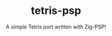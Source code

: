 <h1 align="center">tetris-psp</h1>
<p align="center">A simple Tetris port written with Zig-PSP!</p>

